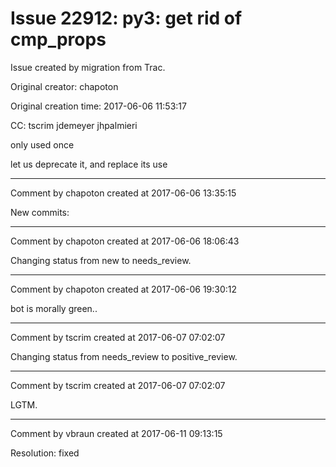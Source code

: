 # Issue 22912: py3: get rid of cmp_props

Issue created by migration from Trac.

Original creator: chapoton

Original creation time: 2017-06-06 11:53:17

CC:  tscrim jdemeyer jhpalmieri

only used once

let us deprecate it, and replace its use


---

Comment by chapoton created at 2017-06-06 13:35:15

New commits:


---

Comment by chapoton created at 2017-06-06 18:06:43

Changing status from new to needs_review.


---

Comment by chapoton created at 2017-06-06 19:30:12

bot is morally green..


---

Comment by tscrim created at 2017-06-07 07:02:07

Changing status from needs_review to positive_review.


---

Comment by tscrim created at 2017-06-07 07:02:07

LGTM.


---

Comment by vbraun created at 2017-06-11 09:13:15

Resolution: fixed
